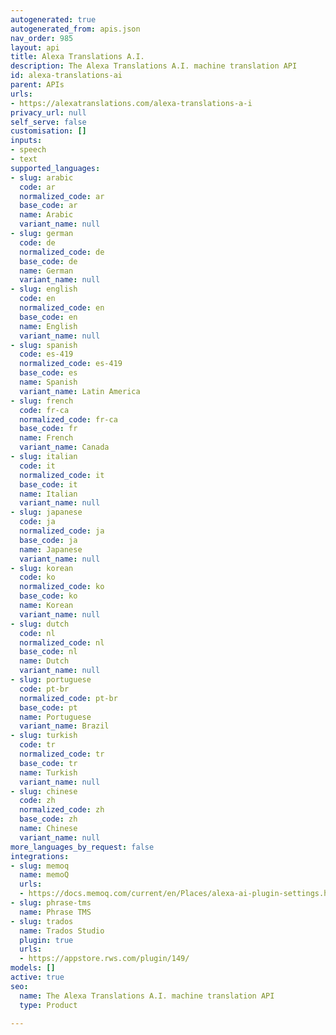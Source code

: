 ```yaml
---
autogenerated: true
autogenerated_from: apis.json
nav_order: 985
layout: api
title: Alexa Translations A.I.
description: The Alexa Translations A.I. machine translation API
id: alexa-translations-ai
parent: APIs
urls:
- https://alexatranslations.com/alexa-translations-a-i
privacy_url: null
self_serve: false
customisation: []
inputs:
- speech
- text
supported_languages:
- slug: arabic
  code: ar
  normalized_code: ar
  base_code: ar
  name: Arabic
  variant_name: null
- slug: german
  code: de
  normalized_code: de
  base_code: de
  name: German
  variant_name: null
- slug: english
  code: en
  normalized_code: en
  base_code: en
  name: English
  variant_name: null
- slug: spanish
  code: es-419
  normalized_code: es-419
  base_code: es
  name: Spanish
  variant_name: Latin America
- slug: french
  code: fr-ca
  normalized_code: fr-ca
  base_code: fr
  name: French
  variant_name: Canada
- slug: italian
  code: it
  normalized_code: it
  base_code: it
  name: Italian
  variant_name: null
- slug: japanese
  code: ja
  normalized_code: ja
  base_code: ja
  name: Japanese
  variant_name: null
- slug: korean
  code: ko
  normalized_code: ko
  base_code: ko
  name: Korean
  variant_name: null
- slug: dutch
  code: nl
  normalized_code: nl
  base_code: nl
  name: Dutch
  variant_name: null
- slug: portuguese
  code: pt-br
  normalized_code: pt-br
  base_code: pt
  name: Portuguese
  variant_name: Brazil
- slug: turkish
  code: tr
  normalized_code: tr
  base_code: tr
  name: Turkish
  variant_name: null
- slug: chinese
  code: zh
  normalized_code: zh
  base_code: zh
  name: Chinese
  variant_name: null
more_languages_by_request: false
integrations:
- slug: memoq
  name: memoQ
  urls:
  - https://docs.memoq.com/current/en/Places/alexa-ai-plugin-settings.html
- slug: phrase-tms
  name: Phrase TMS
- slug: trados
  name: Trados Studio
  plugin: true
  urls:
  - https://appstore.rws.com/plugin/149/
models: []
active: true
seo:
  name: The Alexa Translations A.I. machine translation API
  type: Product

---
```


